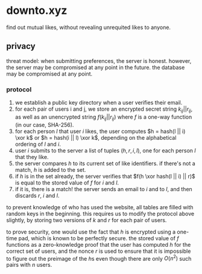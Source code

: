 # downto.xyz

find out mutual likes, without revealing unrequited likes to anyone.

## privacy

threat model: when submitting preferences, the server is honest. however, the server may be compromised at any point in the future. the database may be compromised at any point.

### protocol

1. we establish a public key directory when a user verifies their email.
2. for each pair of users i and j, we store an encrypted secret string $k_{ij} || r_{ij}$, as well as an unencrypted string $f(k_{ij} || r_{ij})$ where $f$ is a one-way function (in our case, SHA-256).
3. for each person $l$ that user $i$ likes, the user computes $h = hash(l || i) \xor k$ or $h = hash(i || l) \xor k$, depending on the alphabetical ordering of $l$ and $i$.
4. user $i$ submits to the server a list of tuples $(h, r, i, l)$, one for each person $l$ that they like.
5. the server compares $h$ to its current set of like identifiers. if there's not a match, $h$ is added to the set.
6. if $h$ is in the set already, the server verifies that $f(h \xor hash(l || i) || r)$ is equal to the stored value of $f$ for $i$ and $l$.
7. if it is, there is a match! the server sends an email to $i$ and to $l$, and then discards $r$, $i$ and $l$.

to prevent knowledge of who has used the website, all tables are filled with random keys in the beginning. this requires us to modify the protocol above slightly, by storing two versions of $k$ and $r$ for each pair of users.

to prove security, one would use the fact that $h$ is encrypted using a one-time pad, which is known to be perfectly secure. the stored value of $f$ functions as a zero-knowledge proof that the user has computed $h$ for the correct set of users, and the nonce $r$ is used to ensure that it is impossible to figure out the preimage of the $h$s even though there are only $O(n^2)$ such pairs with $n$ users.
